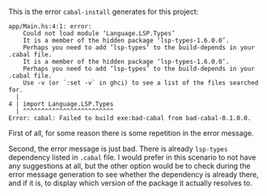 This is the error `cabal-install` generates for this project:

```
app/Main.hs:4:1: error:
    Could not load module ‘Language.LSP.Types’
    It is a member of the hidden package ‘lsp-types-1.6.0.0’.
    Perhaps you need to add ‘lsp-types’ to the build-depends in your .cabal file.
    It is a member of the hidden package ‘lsp-types-1.6.0.0’.
    Perhaps you need to add ‘lsp-types’ to the build-depends in your .cabal file.
    Use -v (or `:set -v` in ghci) to see a list of the files searched for.
  |
4 | import Language.LSP.Types
  | ^^^^^^^^^^^^^^^^^^^^^^^^^
Error: cabal: Failed to build exe:bad-cabal from bad-cabal-0.1.0.0.
```

First of all, for some reason there is some repetition in the error message.

Second, the error message is just bad. There is already `lsp-types` dependency listed in `.cabal` file. I would prefer in this scenario to not have any suggestions at all, but the other option would be to check during the error message generation to see whether the dependency is already there, and if it is, to display which version of the package it actually resolves to.
